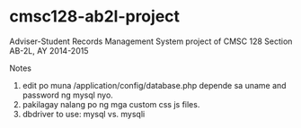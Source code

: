 # cmsc128-ab2l-project
Adviser-Student Records Management System project of CMSC 128 Section AB-2L, AY 2014-2015
  
Notes   
1. edit po muna /application/config/database.php depende sa uname and password ng mysql nyo.  
2. pakilagay nalang po ng mga custom css js files.  
3. dbdriver to use: mysql vs. mysqli  
